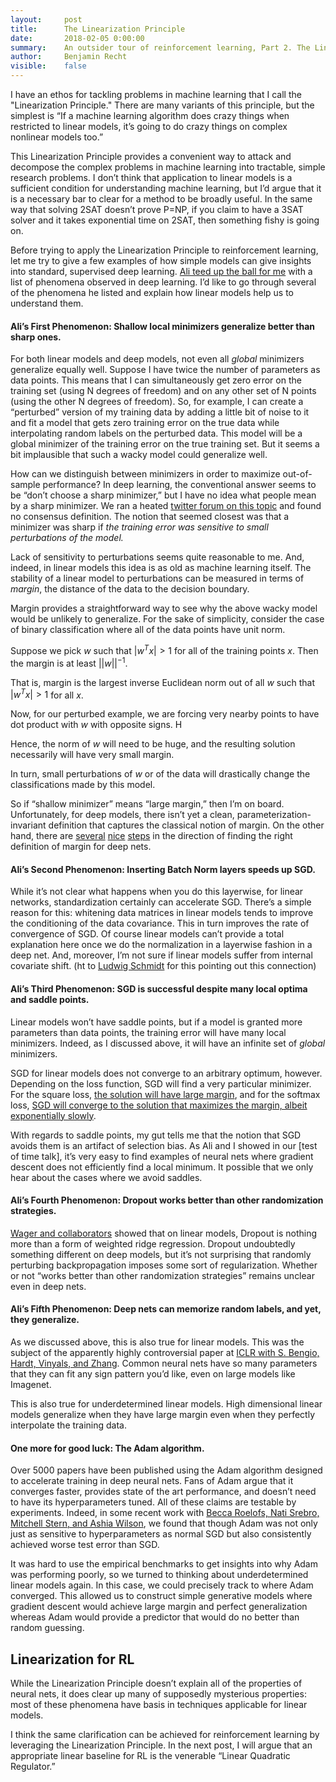 ```yaml
---
layout:     post
title:      The Linearization Principle
date:       2018-02-05 0:00:00
summary:    An outsider tour of reinforcement learning, Part 2. The Linearization Principle.
author:     Benjamin Recht
visible:    false
---
```


I have an ethos for tackling problems in machine learning that I call the "Linearization Principle." There are many variants of this principle, but the simplest is “If a machine learning algorithm does crazy things when restricted to linear models, it’s going to do crazy things on complex nonlinear models too.”

This Linearization Principle provides a convenient way to attack and decompose the complex problems in machine learning into tractable, simple research problems. I don’t think that application to linear models is a sufficient condition for understanding machine learning, but I’d argue that it is a necessary bar to clear for a method to be broadly useful. In the same way that solving 2SAT doesn’t prove P=NP, if you claim to have a 3SAT solver and it takes exponential time on 2SAT, then something fishy is going on.

Before trying to apply the Linearization Principle to reinforcement learning, let me try to give a few examples of how simple models can give insights into standard, supervised deep learning. [Ali teed up the ball for me](http://www.argmin.net/2018/01/25/optics/) with a list of phenomena observed in deep learning. I’d like to go through several of the phenomena he listed and explain how linear models help us to understand them.

#### Ali’s First Phenomenon: Shallow local minimizers generalize better than sharp ones.

For both linear models and deep models, not even all _global_ minimizers generalize equally well. Suppose I have twice the number of parameters as data points.  This means that I can simultaneously get zero error on the training set (using N degrees of freedom) and on any other set of N points (using the other N degrees of freedom). So, for example, I can create a “perturbed” version of my training data by adding a little bit of noise to it and fit a model that gets zero training error on the true data while interpolating random labels on the perturbed data. This model will be a global minimizer of the training error on the true training set. But it seems a bit implausible that such a wacky model could generalize well.

How can we distinguish between minimizers in order to maximize out-of-sample performance? In deep learning, the conventional answer seems to be “don’t choose a sharp minimizer,” but I have no idea what people mean by a sharp minimizer. We ran a heated [twitter forum on this topic](https://twitter.com/beenwrekt/status/941005520420225025) and found no consensus definition. The notion that seemed closest was that a minimizer was sharp if _the training error was sensitive to small perturbations of the model._

Lack of sensitivity to perturbations seems quite reasonable to me. And, indeed, in linear models this idea is as old as machine learning itself. The stability of a linear model to perturbations can be measured in terms of  _margin_, the distance of the data to the decision boundary.

Margin provides a straightforward way to see why the above wacky model would be unlikely to generalize.  For the sake of simplicity, consider the case of binary classification where all of the data points have unit norm.

Suppose we pick $w$ such that $|w^Tx|>1$ for all of the training points $x$. Then the margin is at least $||w||^{-1}$.

That is, margin is the largest inverse Euclidean norm out of all $w$ such that $|w^Tx|>1$ for all $x$.

 Now, for our perturbed example, we are forcing very nearby points to have dot product with $w$ with opposite signs. H

 Hence, the norm of $w$ will need to be huge, and the resulting solution necessarily will have very small margin. 

 In turn, small perturbations of $w$ or of the data will drastically change the classifications made by this model.

So if “shallow minimizer” means “large margin,” then I’m on board. Unfortunately, for deep models, there isn’t yet a clean, parameterization-invariant definition that captures the classical notion of margin. On the other hand, there are [several](https://arxiv.org/abs/1707.09564) [nice](https://arxiv.org/abs/1706.08498) [steps](https://arxiv.org/abs/1712.06541) in the direction of finding the right definition of margin for deep nets.

#### Ali’s Second Phenomenon:  Inserting Batch Norm layers speeds up SGD.

While it’s not clear what happens when you do this layerwise, for linear networks, standardization certainly can accelerate SGD. There’s a simple reason for this: whitening data matrices in linear models tends to improve the conditioning of the data covariance. This in turn improves the rate of convergence of SGD. Of course linear models can’t provide a total explanation here once we do the normalization in a layerwise fashion in a deep net. And, moreover, I’m not sure if linear models suffer from internal covariate shift. (ht to [Ludwig Schmidt](http://people.csail.mit.edu/ludwigs/) for this pointing out this connection)

#### Ali’s Third Phenomenon: SGD is successful despite many local optima and saddle points.

Linear models won’t have saddle points, but if a model is granted more parameters than data points, the training error will have many local minimizers. Indeed, as I discussed above, it will have an infinite set of _global_ minimizers.

SGD for linear models does not converge to an arbitrary optimum, however. Depending on the loss function, SGD will find a very particular minimizer. For the square loss, [the solution will have large margin](https://arxiv.org/abs/1611.03530), and for the softmax loss, [SGD will converge to the solution that maximizes the margin, albeit exponentially slowly](https://arxiv.org/abs/1710.10345).

With regards to saddle points, my gut tells me that the notion that SGD avoids them is an artifact of selection bias.  As Ali and I showed in our [test of time talk], it’s very easy to find examples of neural nets where gradient descent does not efficiently find a local minimum. It possible that we only hear about the cases where we avoid saddles.

#### Ali’s Fourth Phenomenon: Dropout works better than other randomization strategies.

[Wager and collaborators](https://arxiv.org/abs/1307.1493) showed that on linear models, Dropout is nothing more than a form of weighted ridge regression. Dropout undoubtedly something different on deep models, but it’s not surprising that randomly perturbing backpropagation imposes some sort of regularization. Whether or not “works better than other randomization strategies” remains unclear even in deep nets.

#### Ali’s Fifth Phenomenon: Deep nets can memorize random labels, and yet, they generalize.

As we discussed above, this is also true for linear models. This was the subject of the apparently highly controversial paper at [ICLR with S. Bengio, Hardt, Vinyals, and Zhang](https://arxiv.org/abs/1611.03530).  Common neural nets have so many parameters that they can fit any sign pattern you’d like, even on large models like Imagenet.

This is also true for underdetermined linear models. High dimensional linear models generalize when they have large margin even when they perfectly interpolate the training data.

#### One more for good luck:  The Adam algorithm.

Over 5000 papers have been published using the Adam algorithm designed to accelerate training in deep neural nets. Fans of Adam argue that it converges faster, provides state of the art performance, and doesn’t need to have its hyperparameters tuned. All of these claims are testable by experiments. Indeed, in some recent work with [Becca Roelofs, Nati Srebro, Mitchell Stern, and Ashia Wilson](https://arxiv.org/abs/1705.08292), we found that though Adam was not only just as sensitive to hyperparameters as normal SGD but also consistently achieved worse test error than SGD.

It was hard to use the empirical benchmarks to get insights into why Adam was performing poorly, so we turned to thinking about underdetermined linear models again. In this case, we could precisely track to where Adam converged. This allowed us to construct simple generative models where gradient descent would achieve large margin and perfect generalization whereas Adam would provide a predictor that would do no better than random guessing.

## Linearization for RL

While the Linearization Principle doesn’t explain all of the properties of neural nets, it does clear up many of supposedly mysterious properties: most of these phenomena have basis in techniques applicable for linear models.

I think the same clarification can be achieved for reinforcement learning by leveraging the Linearization Principle. In the next post, I will argue that an appropriate linear baseline for RL is the venerable “Linear Quadratic Regulator.”
